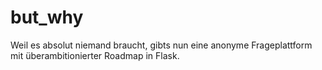# but_why
Weil es absolut niemand braucht, gibts nun eine anonyme Frageplattform mit überambitionierter Roadmap in Flask. 

